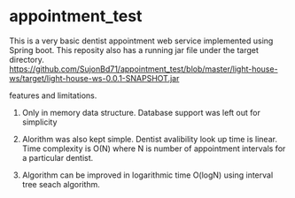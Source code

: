 # appointment_test
This is a very basic dentist appointment web service implemented using Spring boot. This reposity also has a running jar file under the target directory. https://github.com/SujonBd71/appointment_test/blob/master/light-house-ws/target/light-house-ws-0.0.1-SNAPSHOT.jar

features and limitations.
1. Only in memory data structure. Database support was left out for simplicity
2. Alorithm was also kept simple. Dentist avalibility look up time is linear. Time complexity is O(N) where N is number of appointment intervals for a particular dentist.

3. Algorithm can be improved in logarithmic time O(logN) using interval tree seach algorithm. 
